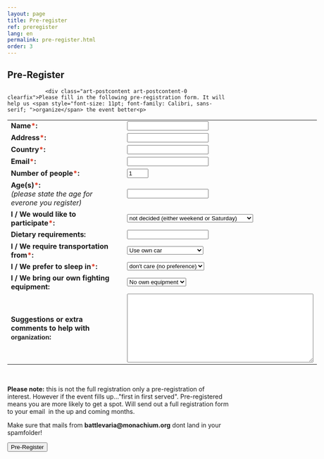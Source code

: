 ```yaml
---
layout: page
title: Pre-register
ref: preregister
lang: en
permalink: pre-register.html
order: 3
---
```

<div class="art-layout-wrapper">
                <div class="art-content-layout">
                    <div class="art-content-layout-row">
                        <div class="art-layout-cell art-content"><article class="art-post art-article">
                                <h2 class="art-postheader">Pre-Register</h2>
                                                
                <div class="art-postcontent art-postcontent-0 clearfix">Please fill in the following pre-registration form. It will help us <span style="font-size: 11pt; font-family: Calibri, sans-serif; ">organize</span> the event better<p>
</p><form id="pre-register" action="https://battlevaria.monachium.org/send_form_email.php" enctype="test/plain" method="post">
<table style="width: 703px;">
<tbody>
<tr>
<td style="width: 298px;"><strong>Name<span style="color: #E2341D; ">*</span>:</strong></td>
<td style="width: 389px;"><input value="" id="FullName" maxlength="40" name="FullName" type="text" required=""></td>
</tr>
<tr>
<td style="width: 298px;"><strong>Address<span style="color: #E2341D; ">*</span>:</strong></td>
<td style="width: 389px;"><input value="" id="FullAddress" maxlength="90" name="FullAddress" type="text" required=""></td>
</tr>
<tr>
<td style="width: 298px;"><strong>Country<span style="color: #E2341D; ">*</span>:</strong></td>
<td style="width: 389px;"><input value="" id="Country" maxlength="90" name="Country" type="text" required=""></td>
</tr>

<tr>
<td style="width: 298px;"><strong>Email<span style="color: #E2341D; ">*</span>:</strong></td>
<td style="width: 389px;"><input value="" id="Email" maxlength="40" name="Email" type="text" required=""></td>
</tr>
<tr>
<td style="width: 298px;"><strong>Number of people<span style="color: #E2341D; ">*</span>:</strong></td>
<td style="width: 389px;"><input id="people" max="5" min="1" name="people" step="1" type="number" value="1" required=""> </td>
</tr>
<tr>
<td style="width: 298px;"><strong>Age(s)<span style="color: #E2341D; ">*</span>:</strong><br><span style="font-style: italic;">(please state the age for everone you register)</span></td>
<td style="width: 389px;"><input value="" id="Age" maxlength="30" name="Age" type="text" required=""></td>
</tr>

<tr>
<td style="width: 298px;"><strong>I / We would like to participate<span style="color: #E2341D; ">*</span>:</strong></td>
<td style="width: 389px;"><select name="Participation" size="1" required="">
<option>not decided (either weekend or Saturday)
</option><option>for the whole weekend
</option><option>only Saturday 18.08.2018 daytime events
</option><option>only Saturday 18.08.2018 daytime and Party

</option></select></td>
</tr>
<tr>
<td style="width: 298px;"><strong>Dietary requirements:</strong></td>
<td style="width: 389px;"><input value="" id="Food" maxlength="40" name="Food" type="text"></td>
</tr>
<tr>
<td style="width: 298px;"><strong>I / We require transportation from<span style="color: #E2341D; ">*</span>:</strong></td>
<td style="width: 389px;"><select name="transportation" size="1" required="">
<option>Use own car
</option><option>Not decided
</option><option>Munich Main Station
</option><option>Munich Airport
</option><option>Regensburg Main Station
</option></select></td>
</tr>
<tr>
<td style="width: 298px;"><strong>I / We prefer to sleep in<span style="color: #E2341D; ">*</span>:</strong></td>
<td style="width: 389px;"><select name="Sleep" size="1" required="">
<option>don't care (no preference)
</option><option>Inside
</option><option>Own Tent
</option><option>Shared Tent
</option></select></td>
</tr>
<tr>
<td style="width: 298px;"><strong>I / We bring our own fighting equipment:</strong></td>
<td style="width: 389px;"><select name="weapons" size="1" required="">
<option>No own equipment
</option><option>Belegarth-legal
</option></select></td>
</tr>
<tr>
<td style="width: 298px;"><strong>Suggestions or extra comments to help with <span style="font-size: 11pt; font-family: Calibri, sans-serif; ">organization</span>:</strong></td>
<td style="width: 389px;"><textarea name="suggestions" value="suggestions" cols="50" rows="10"></textarea></td>
</tr>

</tbody>
</table>
<br>
<p><span style="font-weight: bold;">Please note:</span>&nbsp;this is not the full registration only a pre-registration of interest. However if the event fills up..."first in first served". Pre-registered means you are more likely to get a spot. Will send out a full registration form to your email &nbsp;in the up and coming months.&nbsp;<br></p><p>Make sure that mails from&nbsp;<span style="font-weight: bold;">battlevaria@monachium.org</span> dont land in your spamfolder!&nbsp;</p><p><button id="send" name="send" type="submit" value="Submit">Pre-Register</button>
</p></form></div>


</article></div>
                    </div>
                </div>
            </div>
            

